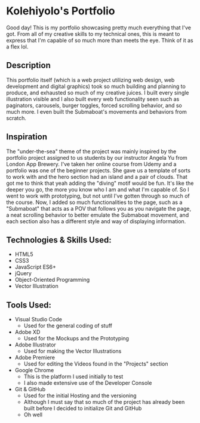# Kolehiyolo's Portfolio
Good day! This is my portfolio showcasing pretty much everything that I've got. From all of my creative skills to my technical ones, this is meant to express that I'm capable of so much more than meets the eye. Think of it as a flex lol.

## Description
This portfolio itself (which is a web project utilizing web design, web development and digital graphics) took so much building and planning to produce, and exhausted so much of my creative juices. I built every single illustration visible and I also built every web functionality seen such as paginators, carousels, burger toggles, forced scrolling behavior, and so much more. I even built the Submaboat's movements and behaviors from scratch.

## Inspiration
The "under-the-sea" theme of the project was mainly inspired by the portfolio project assigned to us students by our instructor Angela Yu from London App Brewery. I've taken her online course from Udemy and a portfolio was one of the beginner projects. She gave us a template of sorts to work with and the hero section had an island and a pair of clouds. That got me to think that yeah adding the "diving" motif would be fun. It's like the deeper you go, the more you know who I am and what I'm capable of. So I went to work with prototyping, but not until I've gotten through so much of the course. Now, I added so much functionalities to the page, such as a "Submaboat" that acts as a POV that follows you as you navigate the page, a neat scrolling behavior to better emulate the Submaboat movement, and each section also has a different style and way of displaying information.

## Technologies & Skills Used:
* HTML5
* CSS3
* JavaScript ES6+
* jQuery
* Object-Oriented Programming
* Vector Illustration

## Tools Used:
* Visual Studio Code
  * Used for the general coding of stuff
* Adobe XD
  * Used for the Mockups and the Prototyping
* Adobe Illustrator
  * Used for making the Vector Illustrations
* Adobe Premiere
  * Used for editing the Videos found in the "Projects" section
* Google Chrome
  * This is the platform I used initially to test
  * I also made extensive use of the Developer Console
* Git & GitHub
  * Used for the initial Hosting and the versioning
  * Although I must say that so much of the project has already been built before I decided to initialize Git and GitHub
  * Oh well
